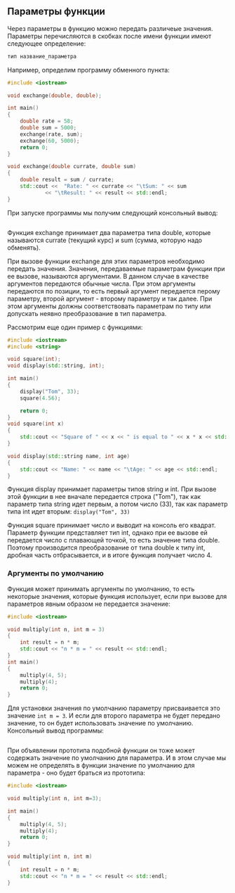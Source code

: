## Параметры функции

Через параметры в функцию можно передать различеые значения. Параметры перечисляются в скобках после имени функции имеют следующее определение:

```cpp
тип название_параметра
```

Например, определим программу обменного пункта:

```cpp
#include <iostream>

void exchange(double, double);

int main()
{
    double rate = 58;
    double sum = 5000;
    exchange(rate, sum);
    exchange(60, 5000);
    return 0;
}

void exchange(double currate, double sum)
{
    double result = sum / currate;
    std::cout <<  "Rate: " << currate << "\tSum: " << sum 
            << "\tResult: " << result << std::endl;
}
```

При запуске программы мы получим следующий консольный вывод:

```

```

Функция exchange принимает два параметра типа double, которые называются currate (текущий курс) и sum (сумма, которую надо обменять).

При вызове функции exchange для этих параметров необходимо передать значения. Значения, передаваемые параметрам функции при ее вызове, 
называются аргументами. В данном случае в качестве аргументов передаются обычные числа. При этом аргументы передаются по позиции, то есть 
первый аргумент передается перому параметру, второй аргумент - второму параметру и так далее. При этом аргументы должны соответствовать 
параметрам по типу или допускать неявно преобразование в тип параметра.

Рассмотрим еще один пример с функциями:

```cpp
#include <iostream>
#include <string>

void square(int);
void display(std::string, int);

int main()
{
    display("Tom", 33);
    square(4.56);

    return 0;
}
void square(int x)
{
    std::cout << "Square of " << x << " is equal to " << x * x << std::endl;
}

void display(std::string name, int age)
{
    std::cout << "Name: " << name << "\tAge: " << age << std::endl;
}
```

Функция display принимает параметры типов string и int. При вызове этой функции в нее вначале передается строка ("Tom"), так как параметр типа string идет первым, 
а потом число (33), так как параметр типа int идет вторым: `display("Tom", 33)`

Функция square принимает число и выводит на консоль его квадрат. Параметр функции представляет тип int, однако при ее вызове ей передается число с плавающей точкой, то есть значение типа 
double. Поэтому производится преобразование от типа double к типу int, дробная часть отбрасывается, и в итоге функция получает число 4.

### Аргументы по умолчанию

Функция может принимать аргументы по умолчанию, то есть некоторые значения, которые функция использует, если при вызове для параметров явным образом не передается значение:

```cpp
#include <iostream>

void multiply(int n, int m = 3)
{
    int result = n * m;
    std::cout << "n * m = " << result << std::endl;
}
int main()
{
    multiply(4, 5);
    multiply(4);
    return 0;
}
```

Для установки значения по умолчанию параметру присваивается это значение `int m = 3`. И если для второго параметра не будет передано 
значение, то он будет использовать значение по умолчанию. Консольный вывод программы:

```

```

При объявлении прототипа подобной функции он тоже может содержать значение по умолчанию для параметра. 
И в этом случае мы можем не определять в функции значение по умолчанию для параметра - оно будет браться из прототипа:

```cpp
#include <iostream>

void multiply(int n, int m=3);

int main()
{
    multiply(4, 5);
    multiply(4);
    return 0;
}

void multiply(int n, int m)
{
    int result = n * m;
    std::cout << "n * m = " << result << std::endl;
}
```

